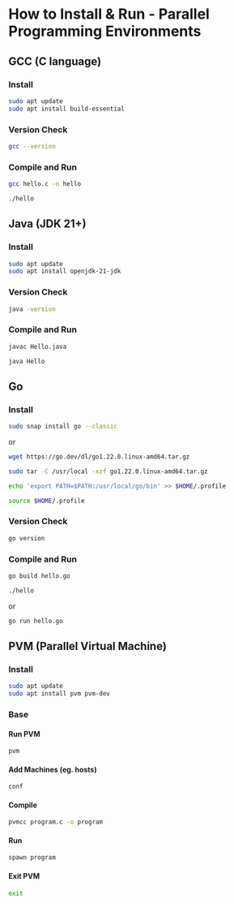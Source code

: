 # How to Install & Run - Parallel Programming Environments


## GCC (C language)

### Install

```bash
sudo apt update
sudo apt install build-essential
```

### Version Check

```bash
gcc --version
```

### Compile and Run

```bash
gcc hello.c -o hello

./hello
```


## Java (JDK 21+)

### Install

```bash
sudo apt update
sudo apt install openjdk-21-jdk
```

### Version Check

```bash
java -version
```

### Compile and Run

```bash
javac Hello.java

java Hello
```


## Go

### Install

```bash
sudo snap install go --classic
```

or

```bash
wget https://go.dev/dl/go1.22.0.linux-amd64.tar.gz

sudo tar -C /usr/local -xzf go1.22.0.linux-amd64.tar.gz

echo 'export PATH=$PATH:/usr/local/go/bin' >> $HOME/.profile

source $HOME/.profile
```

### Version Check

```bash
go version
```

### Compile and Run

```bash
go build hello.go

./hello
```

or

```bash
go run hello.go
```


## PVM (Parallel Virtual Machine)

### Install

```bash
sudo apt update
sudo apt install pvm pvm-dev
```

### Base

#### Run PVM
```bash
pvm
```

#### Add Machines (eg. hosts)
```bash
conf
```

#### Compile
```bash
pvmcc program.c -o program
```

#### Run
```bash
spawn program
```

#### Exit PVM
```bash
exit
```
